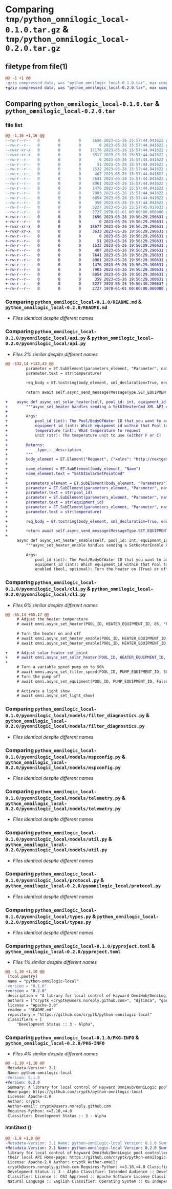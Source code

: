 # Comparing `tmp/python_omnilogic_local-0.1.0.tar.gz` & `tmp/python_omnilogic_local-0.2.0.tar.gz`

## filetype from file(1)

```diff
@@ -1 +1 @@
-gzip compressed data, was "python_omnilogic_local-0.1.0.tar", max compression
+gzip compressed data, was "python_omnilogic_local-0.2.0.tar", max compression
```

## Comparing `python_omnilogic_local-0.1.0.tar` & `python_omnilogic_local-0.2.0.tar`

### file list

```diff
@@ -1,16 +1,16 @@
--rw-r--r--   0        0        0     1696 2023-05-26 15:57:44.041622 python_omnilogic_local-0.1.0/README.md
--rw-r--r--   0        0        0        0 2023-05-26 15:57:44.041622 python_omnilogic_local-0.1.0/pyomnilogic_local/__init__.py
--rwxr-xr-x   0        0        0    17176 2023-05-26 15:57:44.041622 python_omnilogic_local-0.1.0/pyomnilogic_local/api.py
--rwxr-xr-x   0        0        0     3517 2023-05-26 15:57:44.041622 python_omnilogic_local-0.1.0/pyomnilogic_local/cli.py
--rw-r--r--   0        0        0        0 2023-05-26 15:57:44.041622 python_omnilogic_local-0.1.0/pyomnilogic_local/models/__init__.py
--rw-r--r--   0        0        0       51 2023-05-26 15:57:44.041622 python_omnilogic_local-0.1.0/pyomnilogic_local/models/const.py
--rw-r--r--   0        0        0     1532 2023-05-26 15:57:44.041622 python_omnilogic_local-0.1.0/pyomnilogic_local/models/filter_diagnostics.py
--rw-r--r--   0        0        0      407 2023-05-26 15:57:44.041622 python_omnilogic_local-0.1.0/pyomnilogic_local/models/leadmessage.py
--rw-r--r--   0        0        0     7641 2023-05-26 15:57:44.041622 python_omnilogic_local-0.1.0/pyomnilogic_local/models/mspconfig.py
--rw-r--r--   0        0        0     8961 2023-05-26 15:57:44.041622 python_omnilogic_local-0.1.0/pyomnilogic_local/models/telemetry.py
--rw-r--r--   0        0        0     1476 2023-05-26 15:57:44.041622 python_omnilogic_local-0.1.0/pyomnilogic_local/models/util.py
--rw-r--r--   0        0        0     7903 2023-05-26 15:57:44.041622 python_omnilogic_local-0.1.0/pyomnilogic_local/protocol.py
--rw-r--r--   0        0        0     6054 2023-05-26 15:57:44.041622 python_omnilogic_local-0.1.0/pyomnilogic_local/types.py
--rw-r--r--   0        0        0      359 2023-05-26 15:57:44.041622 python_omnilogic_local-0.1.0/pyomnilogic_local/util.py
--rw-r--r--   0        0        0     5227 2023-05-26 15:57:45.017633 python_omnilogic_local-0.1.0/pyproject.toml
--rw-r--r--   0        0        0     2727 1970-01-01 00:00:00.000000 python_omnilogic_local-0.1.0/PKG-INFO
+-rw-r--r--   0        0        0     1696 2023-05-26 19:56:29.296631 python_omnilogic_local-0.2.0/README.md
+-rw-r--r--   0        0        0        0 2023-05-26 19:56:29.296631 python_omnilogic_local-0.2.0/pyomnilogic_local/__init__.py
+-rwxr-xr-x   0        0        0    18677 2023-05-26 19:56:29.296631 python_omnilogic_local-0.2.0/pyomnilogic_local/api.py
+-rwxr-xr-x   0        0        0     3633 2023-05-26 19:56:29.296631 python_omnilogic_local-0.2.0/pyomnilogic_local/cli.py
+-rw-r--r--   0        0        0        0 2023-05-26 19:56:29.296631 python_omnilogic_local-0.2.0/pyomnilogic_local/models/__init__.py
+-rw-r--r--   0        0        0       51 2023-05-26 19:56:29.296631 python_omnilogic_local-0.2.0/pyomnilogic_local/models/const.py
+-rw-r--r--   0        0        0     1532 2023-05-26 19:56:29.296631 python_omnilogic_local-0.2.0/pyomnilogic_local/models/filter_diagnostics.py
+-rw-r--r--   0        0        0      407 2023-05-26 19:56:29.296631 python_omnilogic_local-0.2.0/pyomnilogic_local/models/leadmessage.py
+-rw-r--r--   0        0        0     7641 2023-05-26 19:56:29.296631 python_omnilogic_local-0.2.0/pyomnilogic_local/models/mspconfig.py
+-rw-r--r--   0        0        0     8961 2023-05-26 19:56:29.300631 python_omnilogic_local-0.2.0/pyomnilogic_local/models/telemetry.py
+-rw-r--r--   0        0        0     1476 2023-05-26 19:56:29.300631 python_omnilogic_local-0.2.0/pyomnilogic_local/models/util.py
+-rw-r--r--   0        0        0     7903 2023-05-26 19:56:29.300631 python_omnilogic_local-0.2.0/pyomnilogic_local/protocol.py
+-rw-r--r--   0        0        0     6054 2023-05-26 19:56:29.300631 python_omnilogic_local-0.2.0/pyomnilogic_local/types.py
+-rw-r--r--   0        0        0      359 2023-05-26 19:56:29.300631 python_omnilogic_local-0.2.0/pyomnilogic_local/util.py
+-rw-r--r--   0        0        0     5227 2023-05-26 19:56:30.200637 python_omnilogic_local-0.2.0/pyproject.toml
+-rw-r--r--   0        0        0     2727 1970-01-01 00:00:00.000000 python_omnilogic_local-0.2.0/PKG-INFO
```

### Comparing `python_omnilogic_local-0.1.0/README.md` & `python_omnilogic_local-0.2.0/README.md`

 * *Files identical despite different names*

### Comparing `python_omnilogic_local-0.1.0/pyomnilogic_local/api.py` & `python_omnilogic_local-0.2.0/pyomnilogic_local/api.py`

 * *Files 2% similar despite different names*

```diff
@@ -132,14 +132,43 @@
         parameter = ET.SubElement(parameters_element, "Parameter", name="Temp", dataType="int", unit=unit, alias="Data")
         parameter.text = str(temperature)
 
         req_body = ET.tostring(body_element, xml_declaration=True, encoding="unicode")
 
         return await self.async_send_message(MessageType.SET_EQUIPMENT, req_body, False)
 
+    async def async_set_solar_heater(self, pool_id: int, equipment_id: int, temperature: int, unit: str) -> None:
+        """async_set_heater handles sending a SetUIHeaterCmd XML API call to the Hayward Omni pool controller
+
+        Args:
+            pool_id (int): The Pool/BodyOfWater ID that you want to address
+            equipment_id (int): Which equipment_id within that Pool to address
+            temperature (int): What temperature to request
+            unit (str): The temperature unit to use (either F or C)
+
+        Returns:
+            _type_: _description_
+        """
+        body_element = ET.Element("Request", {"xmlns": "http://nextgen.hayward.com/api"})
+
+        name_element = ET.SubElement(body_element, "Name")
+        name_element.text = "SetUISolarSetPointCmd"
+
+        parameters_element = ET.SubElement(body_element, "Parameters")
+        parameter = ET.SubElement(parameters_element, "Parameter", name="poolId", dataType="int")
+        parameter.text = str(pool_id)
+        parameter = ET.SubElement(parameters_element, "Parameter", name="HeaterID", dataType="int", alias="EquipmentID")
+        parameter.text = str(equipment_id)
+        parameter = ET.SubElement(parameters_element, "Parameter", name="Temp", dataType="int", unit=unit, alias="Data")
+        parameter.text = str(temperature)
+
+        req_body = ET.tostring(body_element, xml_declaration=True, encoding="unicode")
+
+        return await self.async_send_message(MessageType.SET_EQUIPMENT, req_body, False)
+
     async def async_set_heater_enable(self, pool_id: int, equipment_id: int, enabled: int | bool) -> None:
         """async_set_heater_enable handles sending a SetHeaterEnable XML API call to the Hayward Omni pool controller
 
         Args:
             pool_id (int): The Pool/BodyOfWater ID that you want to address
             equipment_id (int): Which equipment_id within that Pool to address
             enabled (bool, optional): Turn the heater on (True) or off (False)
```

### Comparing `python_omnilogic_local-0.1.0/pyomnilogic_local/cli.py` & `python_omnilogic_local-0.2.0/pyomnilogic_local/cli.py`

 * *Files 6% similar despite different names*

```diff
@@ -65,14 +65,17 @@
     # Adjust the heater temperature
     # await omni.async_set_heater(POOL_ID, HEATER_EQUIPMENT_ID, 85, "F")
 
     # Turn the heater on and off
     # await omni.async_set_heater_enable(POOL_ID, HEATER_EQUIPMENT_ID, True)
     # await omni.async_set_heater_enable(POOL_ID, HEATER_EQUIPMENT_ID, False)
 
+    # Adjust solar heater set point
+    # await omni.async_set_solar_heater(POOL_ID, HEATER_EQUIPMENT_ID, 90, "F")
+
     # Turn a variable speed pump on to 50%
     # await omni.async_set_filter_speed(POOL_ID, PUMP_EQUIPMENT_ID, 50)
     # Turn the pump off
     # await omni.async_set_equipment(POOL_ID, PUMP_EQUIPMENT_ID, False)
 
     # Activate a light show
     # await omni.async_set_light_show(
```

### Comparing `python_omnilogic_local-0.1.0/pyomnilogic_local/models/filter_diagnostics.py` & `python_omnilogic_local-0.2.0/pyomnilogic_local/models/filter_diagnostics.py`

 * *Files identical despite different names*

### Comparing `python_omnilogic_local-0.1.0/pyomnilogic_local/models/mspconfig.py` & `python_omnilogic_local-0.2.0/pyomnilogic_local/models/mspconfig.py`

 * *Files identical despite different names*

### Comparing `python_omnilogic_local-0.1.0/pyomnilogic_local/models/telemetry.py` & `python_omnilogic_local-0.2.0/pyomnilogic_local/models/telemetry.py`

 * *Files identical despite different names*

### Comparing `python_omnilogic_local-0.1.0/pyomnilogic_local/models/util.py` & `python_omnilogic_local-0.2.0/pyomnilogic_local/models/util.py`

 * *Files identical despite different names*

### Comparing `python_omnilogic_local-0.1.0/pyomnilogic_local/protocol.py` & `python_omnilogic_local-0.2.0/pyomnilogic_local/protocol.py`

 * *Files identical despite different names*

### Comparing `python_omnilogic_local-0.1.0/pyomnilogic_local/types.py` & `python_omnilogic_local-0.2.0/pyomnilogic_local/types.py`

 * *Files identical despite different names*

### Comparing `python_omnilogic_local-0.1.0/pyproject.toml` & `python_omnilogic_local-0.2.0/pyproject.toml`

 * *Files 1% similar despite different names*

```diff
@@ -1,10 +1,10 @@
 [tool.poetry]
 name = "python-omnilogic-local"
-version = "0.1.0"
+version = "0.2.0"
 description = "A library for local control of Hayward OmniHub/OmniLogic pool controllers using their local API"
 authors = ["cryptk <cryptk@users.noreply.github.com>", "djtimca", "garionphx"]
 license = "Apache-2.0"
 readme = "README.md"
 repository = "https://github.com/cryptk/python-omnilogic-local"
 classifiers = [
     "Development Status :: 3 - Alpha",
```

### Comparing `python_omnilogic_local-0.1.0/PKG-INFO` & `python_omnilogic_local-0.2.0/PKG-INFO`

 * *Files 4% similar despite different names*

```diff
@@ -1,10 +1,10 @@
 Metadata-Version: 2.1
 Name: python-omnilogic-local
-Version: 0.1.0
+Version: 0.2.0
 Summary: A library for local control of Hayward OmniHub/OmniLogic pool controllers using their local API
 Home-page: https://github.com/cryptk/python-omnilogic-local
 License: Apache-2.0
 Author: cryptk
 Author-email: cryptk@users.noreply.github.com
 Requires-Python: >=3.10,<4.0
 Classifier: Development Status :: 3 - Alpha
```

#### html2text {}

```diff
@@ -1,8 +1,8 @@
-Metadata-Version: 2.1 Name: python-omnilogic-local Version: 0.1.0 Summary: A
+Metadata-Version: 2.1 Name: python-omnilogic-local Version: 0.2.0 Summary: A
 library for local control of Hayward OmniHub/OmniLogic pool controllers using
 their local API Home-page: https://github.com/cryptk/python-omnilogic-local
 License: Apache-2.0 Author: cryptk Author-email:
 cryptk@users.noreply.github.com Requires-Python: >=3.10,<4.0 Classifier:
 Development Status :: 3 - Alpha Classifier: Intended Audience :: Developers
 Classifier: License :: OSI Approved :: Apache Software License Classifier:
 Natural Language :: English Classifier: Operating System :: OS Independent
```


